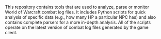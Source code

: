 This repository contains tools that are used to analyze, parse or monitor World of Warcraft combat log files.  It includes Python scripts for quick analysis of specific data (e.g., how many HP a particular NPC has) and also contains complete parsers for a more in-depth analysis.  All of the scripts operate on the latest version of combat log files generated by the game client.

